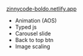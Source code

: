 <a href="https://www.zinnycode-boldo.netlify.app" target="_blank">zinnycode-boldo.netlify.app</a>
<ul>
    <li>Animation (AOS)</li>
    <li>Typed js</li>
    <li>Carousel slide</li>
    <li>Back to top btn</li>
    <li>Image scaling</li>
</ul>
